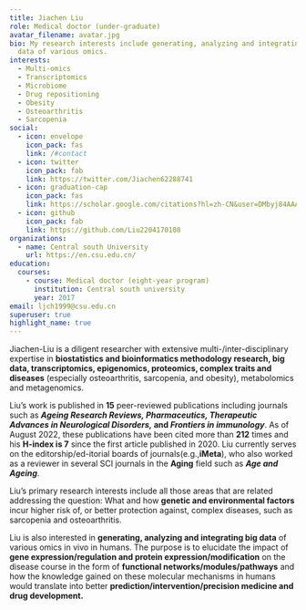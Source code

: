 ```yaml
---
title: Jiachen Liu
role: Medical doctor (under-graduate)
avatar_filename: avatar.jpg
bio: My research interests include generating, analyzing and integrating big
  data of various omics.
interests:
  - Multi-omics
  - Transcriptomics
  - Microbiome
  - Drug repositioning
  - Obesity
  - Osteoarthritis
  - Sarcopenia
social:
  - icon: envelope
    icon_pack: fas
    link: /#contact
  - icon: twitter
    icon_pack: fab
    link: https://twitter.com/Jiachen62288741
  - icon: graduation-cap
    icon_pack: fas
    link: https://scholar.google.com/citations?hl=zh-CN&user=DMbyj84AAAAJ
  - icon: github
    icon_pack: fab
    link: https://github.com/Liu2204170108
organizations:
  - name: Central south University
    url: https://en.csu.edu.cn/
education:
  courses:
    - course: Medical doctor (eight-year program)
      institution: Central south university
      year: 2017
email: ljch1999@csu.edu.cn
superuser: true
highlight_name: true
---
```

Jiachen-Liu is a diligent researcher with extensive multi-/inter-disciplinary expertise in **biostatistics and bioinformatics methodology research, big data, transcriptomics, epigenomics, proteomics, complex traits and diseases** (especially osteoarthritis, sarcopenia, and obesity), metabolomics and metagenomics. 

Liu’s work is published in **15** peer-reviewed publications including journals such as ***Ageing Research Reviews, Pharmaceutics, Therapeutic Advances in Neurological Disorders,* and *Frontiers in immunology***. As of August 2022, these publications have been cited more than **212** times and his **H-index is 7** since the first article published in 2020. Liu currently serves on the editorship/ed-itorial boards of journals(e.g.,**iMeta**), who also worked as a reviewer in several SCI journals in the **Aging** field such as ***Age and Ageing***.

Liu’s primary research interests include all those areas that are related addressing the question: What and how **genetic and environmental factors** incur higher risk of, or better protection against, complex diseases, such as sarcopenia and osteoarthritis.  

Liu is also interested in **generating, analyzing and integrating big data** of various omics in vivo in humans. The purpose is to elucidate the impact of **gene expression/regulation and protein expression/modification** on the disease course in the form of **functional networks/modules/pathways** and how the knowledge gained on these molecular mechanisms in humans would translate into better **prediction/intervention/precision medicine and drug development.**